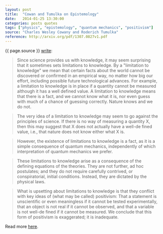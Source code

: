 ```yaml
---
layout: post
title:  "Cowan and Tumulka on Epistemology"
date:   2014-01-25 13:30:00
categories: posts quotes
tags: ["physics", "epistemology", "quantum mechanics", "positivism"]
source: "Charles Wesley Cowany and Roderich Tumulka"
reference: http://arxiv.org/pdf/1307.0827v1.pdf
---
```


{{ page.source }} [write]({{page.reference}}):

> Since science provides us with knowledge, it may seem surprising that it sometimes sets limitations to knowledge. By a "limitation to knowledge" we mean that certain facts about the world cannot be discovered or confirmed in an empirical way, no matter how big our effort, including possible future technological advances. For example, a limitation to knowledge is in place if a quantity cannot be measured although it has a well defined value. A limitation to knowledge means that there is a fact, and we cannot know what it is, nor even guess with much of a chance of guessing correctly. Nature knows and we do not.

> The very idea of a limitation to knowledge may seem to go against the principles of science. If there is no way of measuring a quantity X, then this may suggest that X does not actually have a well-de fined value, i.e., that nature does not know either what X is.

> However, the existence of limitations to knowledge is a fact, as it is a simple consequence of quantum mechanics, independently of which interpretation of quantum mechanics we prefer.

> These limitations to knowledge arise as a consequence of the defining equations of the theories. They are not further, ad hoc postulates; and they do not require carefully contrived, or conspiratorial, initial conditions. Instead, they are dictated by the physical laws.

> What is upsetting about limitations to knowledge is that they conflict with key ideas of (what may be called) positivism: That a statement is unscientific or even meaningless if it cannot be tested experimentally, that an object is not real if it cannot be observed, and that a variable is not well-de fined if it cannot be measured. We conclude that this form of positivism is exaggerated; it is inadequate.

Read more [here]({{page.reference}}).